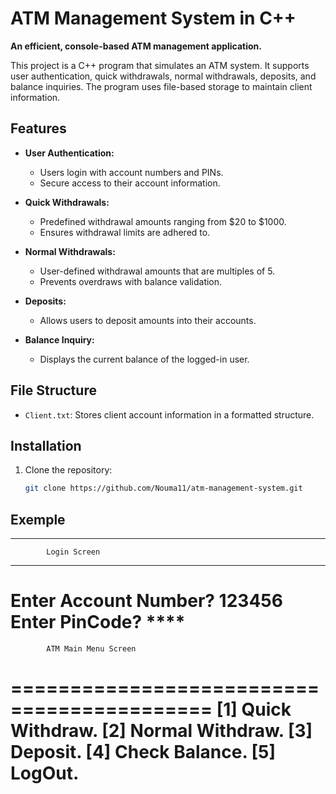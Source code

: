 # ATM Management System in C++

**An efficient, console-based ATM management application.**

This project is a C++ program that simulates an ATM system. It supports user authentication, quick withdrawals, normal withdrawals, deposits, and balance inquiries. The program uses file-based storage to maintain client information.

## Features

- **User Authentication:**
  - Users login with account numbers and PINs.
  - Secure access to their account information.

- **Quick Withdrawals:**
  - Predefined withdrawal amounts ranging from $20 to $1000.
  - Ensures withdrawal limits are adhered to.

- **Normal Withdrawals:**
  - User-defined withdrawal amounts that are multiples of 5.
  - Prevents overdraws with balance validation.

- **Deposits:**
  - Allows users to deposit amounts into their accounts.

- **Balance Inquiry:**
  - Displays the current balance of the logged-in user.

## File Structure

- `Client.txt`: Stores client account information in a formatted structure.

## Installation

1. Clone the repository:
   ```bash
   git clone https://github.com/Nouma11/atm-management-system.git
## Exemple
---------------------------------
            Login Screen
---------------------------------
Enter Account Number? 123456
Enter PinCode? ****
===========================================
            ATM Main Menu Screen
===========================================
[1] Quick Withdraw.
[2] Normal Withdraw.
[3] Deposit.
[4] Check Balance.
[5] LogOut.
===========================================

